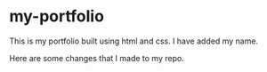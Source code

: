 # my-portfolio
This is my portfolio built using html and css.
I have added my name.


Here are some changes that I made to my repo.